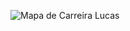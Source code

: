 ![Mapa de Carreira Lucas](https://github.com/LucasVilarindo/Mapa-de-Carreira/assets/147529312/c122ff08-27b1-4045-9dc4-8f5b0b94bf81)
